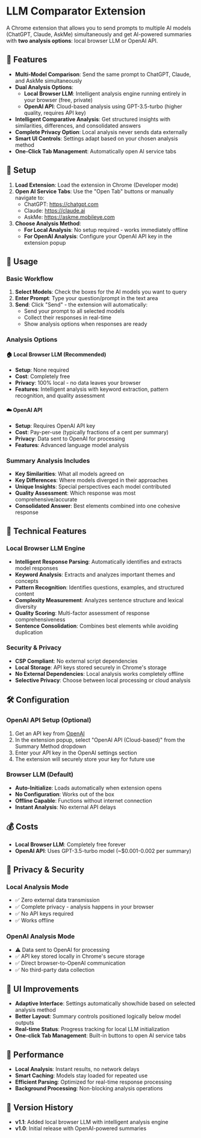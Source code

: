 # LLM Comparator Extension

A Chrome extension that allows you to send prompts to multiple AI models (ChatGPT, Claude, AskMe) simultaneously and get AI-powered summaries with **two analysis options**: local browser LLM or OpenAI API.

## 🎯 Features

- **Multi-Model Comparison**: Send the same prompt to ChatGPT, Claude, and AskMe simultaneously
- **Dual Analysis Options**:
  - **Local Browser LLM**: Intelligent analysis engine running entirely in your browser (free, private)
  - **OpenAI API**: Cloud-based analysis using GPT-3.5-turbo (higher quality, requires API key)
- **Intelligent Comparative Analysis**: Get structured insights with similarities, differences, and consolidated answers
- **Complete Privacy Option**: Local analysis never sends data externally
- **Smart UI Controls**: Settings adapt based on your chosen analysis method
- **One-Click Tab Management**: Automatically open AI service tabs

## 🚀 Setup

1. **Load Extension**: Load the extension in Chrome (Developer mode)
2. **Open AI Service Tabs**: Use the "Open Tab" buttons or manually navigate to:
   - ChatGPT: https://chatgpt.com
   - Claude: https://claude.ai  
   - AskMe: https://askme.mobileye.com
3. **Choose Analysis Method**:
   - **For Local Analysis**: No setup required - works immediately offline
   - **For OpenAI Analysis**: Configure your OpenAI API key in the extension popup

## 📖 Usage

### Basic Workflow
1. **Select Models**: Check the boxes for the AI models you want to query
2. **Enter Prompt**: Type your question/prompt in the text area
3. **Send**: Click "Send" - the extension will automatically:
   - Send your prompt to all selected models
   - Collect their responses in real-time
   - Show analysis options when responses are ready

### Analysis Options

#### 🏠 Local Browser LLM (Recommended)
- **Setup**: None required
- **Cost**: Completely free
- **Privacy**: 100% local - no data leaves your browser
- **Features**: Intelligent analysis with keyword extraction, pattern recognition, and quality assessment

#### ☁️ OpenAI API
- **Setup**: Requires OpenAI API key
- **Cost**: Pay-per-use (typically fractions of a cent per summary)
- **Privacy**: Data sent to OpenAI for processing
- **Features**: Advanced language model analysis

### Summary Analysis Includes
- **Key Similarities**: What all models agreed on
- **Key Differences**: Where models diverged in their approaches
- **Unique Insights**: Special perspectives each model contributed
- **Quality Assessment**: Which response was most comprehensive/accurate
- **Consolidated Answer**: Best elements combined into one cohesive response

## 🔧 Technical Features

### Local Browser LLM Engine
- **Intelligent Response Parsing**: Automatically identifies and extracts model responses
- **Keyword Analysis**: Extracts and analyzes important themes and concepts
- **Pattern Recognition**: Identifies questions, examples, and structured content
- **Complexity Measurement**: Analyzes sentence structure and lexical diversity
- **Quality Scoring**: Multi-factor assessment of response comprehensiveness
- **Sentence Consolidation**: Combines best elements while avoiding duplication

### Security & Privacy
- **CSP Compliant**: No external script dependencies
- **Local Storage**: API keys stored securely in Chrome's storage
- **No External Dependencies**: Local analysis works completely offline
- **Selective Privacy**: Choose between local processing or cloud analysis

## 🛠️ Configuration

### OpenAI API Setup (Optional)
1. Get an API key from [OpenAI](https://platform.openai.com/api-keys)
2. In the extension popup, select "OpenAI API (Cloud-based)" from the Summary Method dropdown
3. Enter your API key in the OpenAI settings section
4. The extension will securely store your key for future use

### Browser LLM (Default)
- **Auto-Initialize**: Loads automatically when extension opens
- **No Configuration**: Works out of the box
- **Offline Capable**: Functions without internet connection
- **Instant Analysis**: No external API delays

## 💰 Costs

- **Local Browser LLM**: Completely free forever
- **OpenAI API**: Uses GPT-3.5-turbo model (~$0.001-0.002 per summary)

## 🔐 Privacy & Security

### Local Analysis Mode
- ✅ Zero external data transmission
- ✅ Complete privacy - analysis happens in your browser
- ✅ No API keys required
- ✅ Works offline

### OpenAI Analysis Mode  
- ⚠️ Data sent to OpenAI for processing
- ✅ API key stored locally in Chrome's secure storage
- ✅ Direct browser-to-OpenAI communication
- ✅ No third-party data collection

## 🎨 UI Improvements

- **Adaptive Interface**: Settings automatically show/hide based on selected analysis method
- **Better Layout**: Summary controls positioned logically below model outputs
- **Real-time Status**: Progress tracking for local LLM initialization
- **One-click Tab Management**: Built-in buttons to open AI service tabs

## 🚀 Performance

- **Local Analysis**: Instant results, no network delays
- **Smart Caching**: Models stay loaded for repeated use
- **Efficient Parsing**: Optimized for real-time response processing
- **Background Processing**: Non-blocking analysis operations

## 🔄 Version History

- **v1.1**: Added local browser LLM with intelligent analysis engine
- **v1.0**: Initial release with OpenAI-powered summaries
